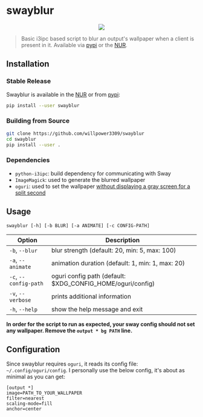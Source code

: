 # swayblur

<div align="center">
  <img src="https://github.com/WillPower3309/swayblur/blob/main/image.jpg?raw=true" />
</div>

> Basic i3ipc based script to blur an output's wallpaper when a client is present in it.
> Available via [pypi](https://pypi.org/project/swayblur/) or the [NUR](https://nur.nix-community.org/repos/willpower3309/).

## Installation

### Stable Release

Swayblur is available in the [NUR](https://nur.nix-community.org/repos/willpower3309/) or from [pypi](https://pypi.org/project/swayblur/):
```sh
pip install --user swayblur
```

### Building from Source

```sh
git clone https://github.com/willpower3309/swayblur
cd swayblur
pip install --user .
```

### Dependencies
+ `python-i3ipc`: build dependency for communicating with Sway
+ `ImageMagick`: used to generate the blurred wallpaper
+ `oguri`: used to set the wallpaper [without displaying a gray screen for a split second](https://github.com/swaywm/sway/issues/3693)

## Usage
`swayblur [-h] [-b BLUR] [-a ANIMATE] [-c CONFIG-PATH]`

| Option | Description |
| ------ | ----------- |
| `-b`, `--blur`        | blur strength (default: 20, min: 5, max: 100)                |
| `-a`, `--animate`     | animation duration (default: 1, min: 1, max: 20)             |
| `-c`, `--config-path` | oguri config path (default: $XDG\_CONFIG\_HOME/oguri/config) |
| `-v`, `--verbose`     | prints additional information                                |
| `-h`, `--help`        | show the help message and exit                               |

**In order for the script to run as expected, your sway config should not set any wallpaper. Remove the `output * bg PATH` line.**

## Configuration
Since swayblur requires `oguri`, it reads its config file: `~/.config/oguri/config`. I personally use the below config, it's about as minimal as you can get:

```
[output *]
image=PATH_TO_YOUR_WALLPAPER
filter=nearest
scaling-mode=fill
anchor=center
```
